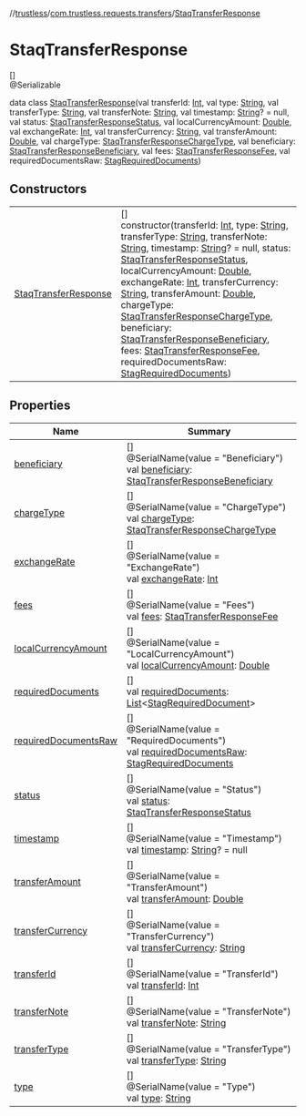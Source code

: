 //[trustless](../../../index.md)/[com.trustless.requests.transfers](../index.md)/[StaqTransferResponse](index.md)

# StaqTransferResponse

[]\
@Serializable

data class [StaqTransferResponse](index.md)(val transferId: [Int](https://kotlinlang.org/api/latest/jvm/stdlib/kotlin/-int/index.html), val type: [String](https://kotlinlang.org/api/latest/jvm/stdlib/kotlin/-string/index.html), val transferType: [String](https://kotlinlang.org/api/latest/jvm/stdlib/kotlin/-string/index.html), val transferNote: [String](https://kotlinlang.org/api/latest/jvm/stdlib/kotlin/-string/index.html), val timestamp: [String](https://kotlinlang.org/api/latest/jvm/stdlib/kotlin/-string/index.html)? = null, val status: [StaqTransferResponseStatus](../-staq-transfer-response-status/index.md), val localCurrencyAmount: [Double](https://kotlinlang.org/api/latest/jvm/stdlib/kotlin/-double/index.html), val exchangeRate: [Int](https://kotlinlang.org/api/latest/jvm/stdlib/kotlin/-int/index.html), val transferCurrency: [String](https://kotlinlang.org/api/latest/jvm/stdlib/kotlin/-string/index.html), val transferAmount: [Double](https://kotlinlang.org/api/latest/jvm/stdlib/kotlin/-double/index.html), val chargeType: [StaqTransferResponseChargeType](../-staq-transfer-response-charge-type/index.md), val beneficiary: [StaqTransferResponseBeneficiary](../-staq-transfer-response-beneficiary/index.md), val fees: [StaqTransferResponseFee](../-staq-transfer-response-fee/index.md), val requiredDocumentsRaw: [StagRequiredDocuments](../-stag-required-documents/index.md))

## Constructors

| | |
|---|---|
| [StaqTransferResponse](-staq-transfer-response.md) | []<br>constructor(transferId: [Int](https://kotlinlang.org/api/latest/jvm/stdlib/kotlin/-int/index.html), type: [String](https://kotlinlang.org/api/latest/jvm/stdlib/kotlin/-string/index.html), transferType: [String](https://kotlinlang.org/api/latest/jvm/stdlib/kotlin/-string/index.html), transferNote: [String](https://kotlinlang.org/api/latest/jvm/stdlib/kotlin/-string/index.html), timestamp: [String](https://kotlinlang.org/api/latest/jvm/stdlib/kotlin/-string/index.html)? = null, status: [StaqTransferResponseStatus](../-staq-transfer-response-status/index.md), localCurrencyAmount: [Double](https://kotlinlang.org/api/latest/jvm/stdlib/kotlin/-double/index.html), exchangeRate: [Int](https://kotlinlang.org/api/latest/jvm/stdlib/kotlin/-int/index.html), transferCurrency: [String](https://kotlinlang.org/api/latest/jvm/stdlib/kotlin/-string/index.html), transferAmount: [Double](https://kotlinlang.org/api/latest/jvm/stdlib/kotlin/-double/index.html), chargeType: [StaqTransferResponseChargeType](../-staq-transfer-response-charge-type/index.md), beneficiary: [StaqTransferResponseBeneficiary](../-staq-transfer-response-beneficiary/index.md), fees: [StaqTransferResponseFee](../-staq-transfer-response-fee/index.md), requiredDocumentsRaw: [StagRequiredDocuments](../-stag-required-documents/index.md)) |

## Properties

| Name | Summary |
|---|---|
| [beneficiary](beneficiary.md) | []<br>@SerialName(value = &quot;Beneficiary&quot;)<br>val [beneficiary](beneficiary.md): [StaqTransferResponseBeneficiary](../-staq-transfer-response-beneficiary/index.md) |
| [chargeType](charge-type.md) | []<br>@SerialName(value = &quot;ChargeType&quot;)<br>val [chargeType](charge-type.md): [StaqTransferResponseChargeType](../-staq-transfer-response-charge-type/index.md) |
| [exchangeRate](exchange-rate.md) | []<br>@SerialName(value = &quot;ExchangeRate&quot;)<br>val [exchangeRate](exchange-rate.md): [Int](https://kotlinlang.org/api/latest/jvm/stdlib/kotlin/-int/index.html) |
| [fees](fees.md) | []<br>@SerialName(value = &quot;Fees&quot;)<br>val [fees](fees.md): [StaqTransferResponseFee](../-staq-transfer-response-fee/index.md) |
| [localCurrencyAmount](local-currency-amount.md) | []<br>@SerialName(value = &quot;LocalCurrencyAmount&quot;)<br>val [localCurrencyAmount](local-currency-amount.md): [Double](https://kotlinlang.org/api/latest/jvm/stdlib/kotlin/-double/index.html) |
| [requiredDocuments](required-documents.md) | []<br>val [requiredDocuments](required-documents.md): [List](https://kotlinlang.org/api/latest/jvm/stdlib/kotlin.collections/-list/index.html)&lt;[StagRequiredDocument](../-stag-required-document/index.md)&gt; |
| [requiredDocumentsRaw](required-documents-raw.md) | []<br>@SerialName(value = &quot;RequiredDocuments&quot;)<br>val [requiredDocumentsRaw](required-documents-raw.md): [StagRequiredDocuments](../-stag-required-documents/index.md) |
| [status](status.md) | []<br>@SerialName(value = &quot;Status&quot;)<br>val [status](status.md): [StaqTransferResponseStatus](../-staq-transfer-response-status/index.md) |
| [timestamp](timestamp.md) | []<br>@SerialName(value = &quot;Timestamp&quot;)<br>val [timestamp](timestamp.md): [String](https://kotlinlang.org/api/latest/jvm/stdlib/kotlin/-string/index.html)? = null |
| [transferAmount](transfer-amount.md) | []<br>@SerialName(value = &quot;TransferAmount&quot;)<br>val [transferAmount](transfer-amount.md): [Double](https://kotlinlang.org/api/latest/jvm/stdlib/kotlin/-double/index.html) |
| [transferCurrency](transfer-currency.md) | []<br>@SerialName(value = &quot;TransferCurrency&quot;)<br>val [transferCurrency](transfer-currency.md): [String](https://kotlinlang.org/api/latest/jvm/stdlib/kotlin/-string/index.html) |
| [transferId](transfer-id.md) | []<br>@SerialName(value = &quot;TransferId&quot;)<br>val [transferId](transfer-id.md): [Int](https://kotlinlang.org/api/latest/jvm/stdlib/kotlin/-int/index.html) |
| [transferNote](transfer-note.md) | []<br>@SerialName(value = &quot;TransferNote&quot;)<br>val [transferNote](transfer-note.md): [String](https://kotlinlang.org/api/latest/jvm/stdlib/kotlin/-string/index.html) |
| [transferType](transfer-type.md) | []<br>@SerialName(value = &quot;TransferType&quot;)<br>val [transferType](transfer-type.md): [String](https://kotlinlang.org/api/latest/jvm/stdlib/kotlin/-string/index.html) |
| [type](type.md) | []<br>@SerialName(value = &quot;Type&quot;)<br>val [type](type.md): [String](https://kotlinlang.org/api/latest/jvm/stdlib/kotlin/-string/index.html) |
